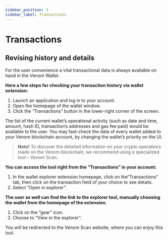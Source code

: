 ```yaml
---
sidebar_position: 3
sidebar_label: Transactions
---
```


# Transactions

## Revising history and details
  

For the user convenience a vital transactional data is always available on hand in the Venom Wallet.

**Here a few steps for checking your transaction history via wallet extension:**

  

1. Launch an application and log in to your account.
2. Open the homepage of the wallet window.
3. Click the “Transactions” button in the lower-right corner of the screen.

  

The list of the current wallet’s operational activity (such as date and time, amount, hash ID, transaction’s addresses and gas fee paid) would be available to the user. You may fast-check the data of every wallet added to your Venom blockchain account, by changing the wallet’s priority on the UI.

  

> **Note!** To discover the detailed information on your crypto operations made on the Venom blockchain, we recommend using a
> specialized tool – Venom Scan.

  

**You can access the tool right from the “Transactions” in your account:**

  

1. In the wallet explorer extension homepage, click on the“Transactions” tab, then click on the transaction field of your choice to see details.
2. Select “Open in explorer”.
    

  

**The user as well can find the link to the explorer tool, manually choosing the wallet from the homepage of the extension.**

  

1. Click on the “gear” icon.
2. Choose to “View in the explorer”.
    

  

You will be redirected to the Venom Scan website, where you can enjoy this tool.

